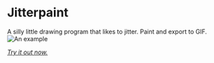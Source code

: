 # Jitterpaint

A silly little drawing program that likes to jitter. Paint and export to GIF.
![An example][example]

[_Try it out now._][1]

[1]: https://jalkobach.github.io/jitterpaint
[example]: https://media.giphy.com/media/Zcox3r25FYNEdshRgQ/giphy.gif "Just what this project makes."
